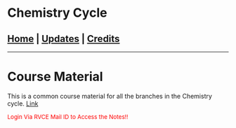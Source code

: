 # Chemistry Cycle

## [Home](../main/index.md) | [Updates](../main/updates.md) | [Credits](../main/credits.md)

---

# Course Material

This is a common course material for all the branches in the Chemistry cycle.
[Link](https://drive.google.com/drive/folders/1eu7lOYdOV3zb-RaI9-wBLOzHieqa35MP?usp=sharing)







<p style="color:red; font-size:small;">
  Login Via RVCE Mail ID to Access the Notes!!
</p>
